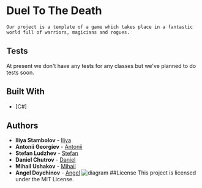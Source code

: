 # Duel To The Death
```
Our project is a template of a game which takes place in a fantastic world full of warriors, magicians and rogues.
```
## Tests
At present we don't have any tests for any classes but we've planned to do tests soon.
## Built With
* [C#]
## Authors
* **Iliya Stambolov** - [Iliya](https://github.com/iliyaST)
* **Antonii Georgiev** - [Antonii](https://github.com/tonygeorgiew)
* **Stefan Ludzhev** - [Stefan](https://github.com/ludzhev)
* **Daniel Chutrov** - [Daniel](https://github.com/tarantaleo)
* **Mihail Ushakov** - [Mihail](https://github.com/mihvla)
* **Angel Doychinov** - [Angel](https://github.com/angel2505)
![diagram](https://cloud.githubusercontent.com/assets/22631858/22002055/9213cf4c-dc51-11e6-82e3-99c7bea2a397.png)
##License
This project is licensed under the MIT License.
